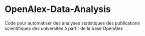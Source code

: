 # OpenAlex-Data-Analysis
Code pour automatiser des analyses statistiques des publications scientifiques des universités à partir de la base OpenAlex
